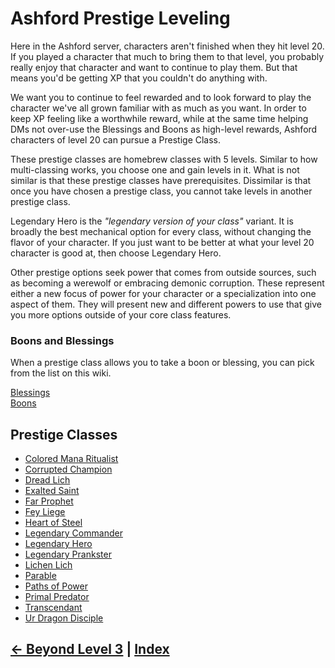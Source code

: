 # Ashford Prestige Leveling
Here in the Ashford server, characters aren't finished when they hit level 20. If you played a character that much to bring them to that level, you probably really enjoy that character and want to continue to play them. But that means you'd be getting XP that you couldn't do anything with.

We want you to continue to feel rewarded and to look forward to play the character we've all grown familiar with as much as you want. In order to keep XP feeling like a worthwhile reward, while at the same time helping DMs not over-use the Blessings and Boons as high-level rewards, Ashford characters of level 20 can pursue a Prestige Class.

These prestige classes are homebrew classes with 5 levels. Similar to how multi-classing works, you choose one and gain levels in it. What is not similar is that these prestige classes have prerequisites. Dissimilar is that once you have chosen a prestige class, you cannot take levels in another prestige class.

Legendary Hero is the *"legendary version of your class"* variant. It is broadly the best mechanical option for every class, without changing the flavor of your character. If you just want to be better at what your level 20 character is good at, then choose Legendary Hero. 

Other prestige options seek power that comes from outside sources, such as becoming a werewolf or embracing demonic corruption. These represent either a new focus of power for your character or a specialization into one aspect of them. They will present new and different powers to use that give you more options outside of your core class features.

### Boons and Blessings
When a prestige class allows you to take a boon or blessing, you can pick from the list on this wiki.

[Blessings](\prestige_classes\blessings.md) <br>
[Boons](\prestige_classes\boons.md)

## Prestige Classes
- [Colored Mana Ritualist](\prestige_classes\colored-mana-ritualist.md)
- [Corrupted Champion](\prestige_classes\corrupted-champion.md)
- [Dread Lich](\prestige_classes\dread-lich.md)
- [Exalted Saint](\prestige_classes\exalted-saint.md)
- [Far Prophet](\prestige_classes\far-prophet.md)
- [Fey Liege](\prestige_classes\fey-liege.md)
- [Heart of Steel](\prestige_classes\heart-of-steel.md)
- [Legendary Commander](\prestige_classes\legendary-commander.md)
- [Legendary Hero](\prestige_classes\legendary-hero.md)
- [Legendary Prankster](\prestige_classes\legendary-prankster.md)
- [Lichen Lich](\prestige_classes\lichen-lich.md)
- [Parable](\prestige_classes\parable.md)
- [Paths of Power](\prestige_classes\paths-of-power.md)
- [Primal Predator](\prestige_classes\primal-predator.md)
- [Transcendant](\prestige_classes\transcendant.md)
- [Ur Dragon Disciple](\prestige_classes\ur-dragon-disciple.md)


## [← Beyond Level 3](4_beyond_level_3.md) | [Index](0_creation_guide.md)